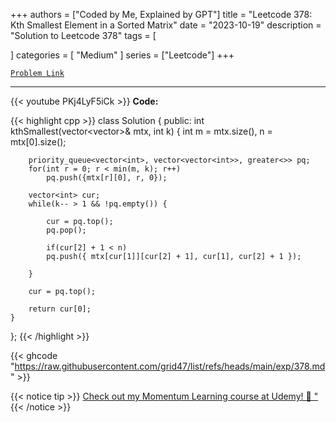 
+++
authors = ["Coded by Me, Explained by GPT"]
title = "Leetcode 378: Kth Smallest Element in a Sorted Matrix"
date = "2023-10-19"
description = "Solution to Leetcode 378"
tags = [
    
]
categories = [
    "Medium"
]
series = ["Leetcode"]
+++



[`Problem Link`](https://leetcode.com/problems/kth-smallest-element-in-a-sorted-matrix/description/)

---
{{< youtube PKj4LyF5iCk >}}
**Code:**

{{< highlight cpp >}}
class Solution {
public:
    int kthSmallest(vector<vector<int>>& mtx, int k) {
        int m = mtx.size(), n = mtx[0].size();
        
        priority_queue<vector<int>, vector<vector<int>>, greater<>> pq;
        for(int r = 0; r < min(m, k); r++)
            pq.push({mtx[r][0], r, 0});
        
        vector<int> cur;
        while(k-- > 1 && !pq.empty()) {
            
            cur = pq.top();
            pq.pop();
            
            if(cur[2] + 1 < n)
            pq.push({ mtx[cur[1]][cur[2] + 1], cur[1], cur[2] + 1 });
            
        }
        
        cur = pq.top();
        
        return cur[0];
    }
};
{{< /highlight >}}

{{< ghcode "https://raw.githubusercontent.com/grid47/list/refs/heads/main/exp/378.md" >}}

{{< notice tip >}}
[Check out my Momentum Learning course at Udemy! 🚀 "](https://www.udemy.com/course/blind-75-the-data-structures-and-algorithms-essentials/)
{{< /notice >}}

